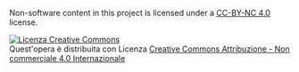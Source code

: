 Non-software content in this project is licensed under a [CC-BY-NC 4.0](https://creativecommons.org/licenses/by-nc/4.0/) license.

<a rel="license" href="http://creativecommons.org/licenses/by-nc/4.0/"><img alt="Licenza Creative Commons" style="border-width:0" src="https://i.creativecommons.org/l/by-nc/4.0/88x31.png" /></a><br />Quest'opera è distribuita con Licenza <a rel="license" href="http://creativecommons.org/licenses/by-nc/4.0/">Creative Commons Attribuzione - Non commerciale 4.0 Internazionale</a>
